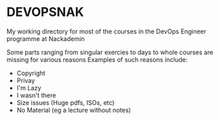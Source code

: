 # DEVOPSNAK

My working directory for most of the courses in the DevOps Engineer programme at Nackademin

Some parts ranging from singular exercies to days to whole courses are missing for various reasons
Examples of such reasons include:
- Copyright
- Privay
- I'm Lazy
- I wasn't there
- Size issues (Huge pdfs, ISOs, etc)
- No Material (eg a lecture without notes)
